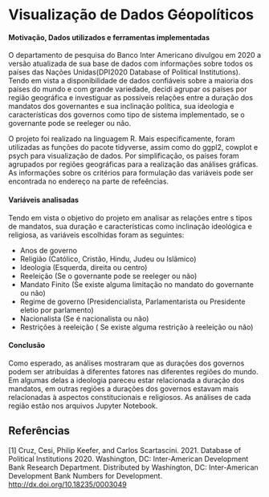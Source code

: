 # Visualização de Dados Géopolíticos

#### Motivação, Dados utilizados e ferramentas implementadas
 O departamento de pesquisa do Banco Inter Americano divulgou em 2020 a versão atualizada de sua base de dados com informações sobre todos os países das Nações Unidas(DPI2020 Database of Political Institutions). Tendo em vista a disponibilidade de dados confiáveis sobre a maioria dos países do mundo e com grande variedade, decidi agrupar os países por região geográfica e investiguar as possíveis relações entre a duração dos mandatos dos governantes e sua inclinação política, sua ideologia e características dos governos como tipo de sistema implementado, se o governante pode se reeleger ou não. 

O projeto foi realizado na linguagem R. Mais especificamente, foram utilizadas as funções do pacote tidyverse, assim como do ggpl2, cowplot e psych para visualização de dados. Por simplificação, os países foram agrupados por regiões geográficas para a realização das análises gráficas. As informações sobre os critérios para formulação das variáveis pode ser encontrada no endereço na parte de refeências. 

#### Variáveis analisadas
Tendo em vista o objetivo do projeto em analisar as relações entre s tipos de mandatos, sua duração e características como inclinação ideológica e religiosa, as variáveis escolhidas foram as seguintes:
* Anos de governo
* Religião (Católico, Cristão, Hindu, Judeu ou Islãmico)
* Ideologia (Esquerda, direita ou centro)
* Reeleição (Se o governante pode se reeleger ou não)
* Mandato Finito (Se existe alguma limitação no mandato do governante ou não)
* Regime de governo (Presidencialista, Parlamentarista ou Presidente eletio por parlamento) 
* Nacionalista (Se é nacionalista ou não)
* Restrições à reeleição ( Se existe alguma restrição à reeleição ou não)

#### Conclusão
Como esperado, as análises mostraram que as durações dos governos podem ser atribuídas à diferentes fatores nas diferentes regiões do mundo. Em algumas delas a ideologia pareceu estar relacionada a duração dos mandatos, em outras regiões a durações dos governos estavam mais relacionadas à aspectos constitucionais e religiosos. As análises de cada região estão nos arquivos Jupyter Notebook.

## Referências
<a id="1">[1]</a> 
Cruz, Cesi, Philip Keefer, and Carlos Scartascini. 2021. Database of Political Institutions 2020.
Washington, DC: Inter-American Development Bank Research Department.
Distributed by Washington, DC: Inter-American Development Bank Numbers for Development.
http://dx.doi.org/10.18235/0003049
